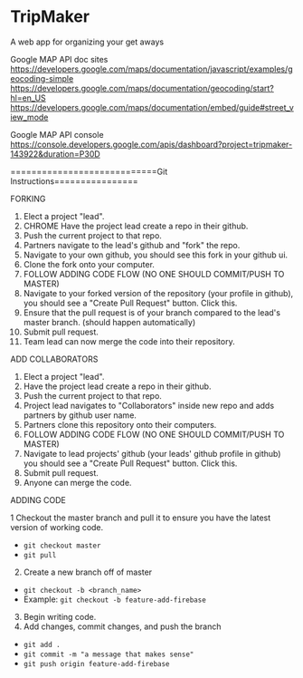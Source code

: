 # TripMaker
A web app for organizing your get aways

Google MAP API doc sites
https://developers.google.com/maps/documentation/javascript/examples/geocoding-simple
https://developers.google.com/maps/documentation/geocoding/start?hl=en_US
https://developers.google.com/maps/documentation/embed/guide#street_view_mode

Google MAP API console
https://console.developers.google.com/apis/dashboard?project=tripmaker-143922&duration=P30D

============================Git Instructions================

FORKING

1. Elect a project "lead".
2. CHROME Have the project lead create a repo in their github.
3. Push the current project to that repo.
4. Partners navigate to the lead's github and "fork" the repo.
5. Navigate to your own github, you should see this fork in your github ui.
6. Clone the fork onto your computer.
7. FOLLOW ADDING CODE FLOW (NO ONE SHOULD COMMIT/PUSH TO MASTER)
8. Navigate to your forked version of the repository (your profile in github), you should see a "Create Pull Request" button. Click this.
9. Ensure that the pull request is of your branch compared to the lead's master branch. (should happen automatically)
10. Submit pull request.
11. Team lead can now merge the code into their repository.


ADD COLLABORATORS

1. Elect a project "lead".
2. Have the project lead create a repo in their github.
3. Push the current project to that repo.
4. Project lead navigates to "Collaborators" inside new repo and adds partners by github user name.
5. Partners clone this repository onto their computers.
6. FOLLOW ADDING CODE FLOW (NO ONE SHOULD COMMIT/PUSH TO MASTER)
7. Navigate to lead projects' github (your leads' github profile in github) you should see a "Create Pull Request" button. Click this.
8. Submit pull request.
9. Anyone can merge the code.

ADDING CODE

1 Checkout the master branch and pull it to ensure you have the latest version of working code.
 - `git checkout master`
 - `git pull`
2. Create a new branch off of master
 - `git checkout -b <branch_name>`
 - Example: `git checkout -b feature-add-firebase`
3. Begin writing code.
4. Add changes, commit changes, and push the branch
 - `git add .`
 - `git commit -m "a message that makes sense"`
 - `git push origin feature-add-firebase`
